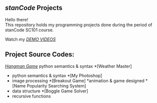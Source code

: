 ## *stanCode* Projects
Hello there!\
This repository holds my programming projects done during the period of stanCode SC101 course.

Watch my *[DEMO VIDEOS]()*

## Project Source Codes:
*[Hangman Game](https://github.com/st5703/StanCode-Project/blob/main/StanCode%20projects/hangman_game/hangman.py)*
 python semantics & syntax
*[Weather Master]
  * python semantics & syntax
*[My Photoshop]
  * image processing
*[Breakout Game]
  *animation & game designed
*[Name Popularity Searching System]
  * data structure
*[Boggle Game Solver]
  * recursive functions
